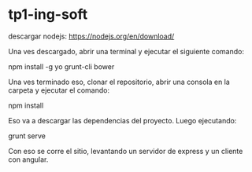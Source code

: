 # tp1-ing-soft

descargar nodejs: https://nodejs.org/en/download/

Una ves descargado, abrir una terminal y ejecutar el siguiente comando:

npm install -g yo grunt-cli bower

Una ves terminado eso, clonar el repositorio, abrir una consola en la carpeta y ejecutar el comando:

npm install

Eso va a descargar las dependencias del proyecto. Luego ejecutando:

grunt serve

Con eso se corre el sitio, levantando un servidor de express y un cliente con angular.
